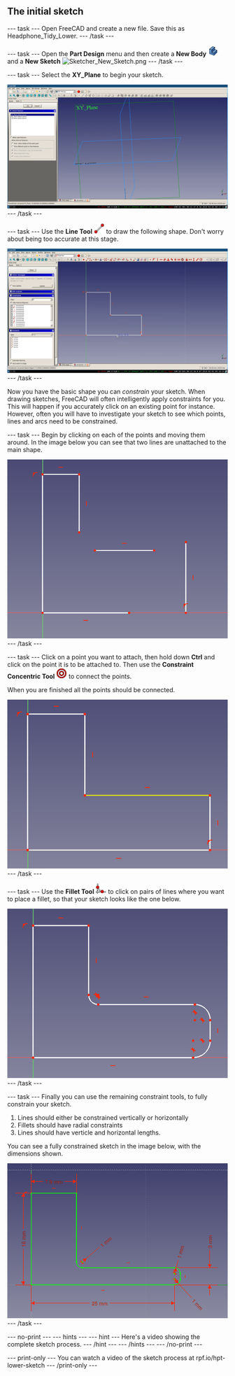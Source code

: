 ## The initial sketch

--- task ---
Open FreeCAD and create a new file. Save this as Headphone_Tidy_Lower.
--- /task ---

--- task ---
Open the **Part Design** menu and then create a **New Body** ![PartDesign_Body_Create_New.png](images/PartDesign_Body_Create_New_Small.png) and a **New Sketch** ![Sketcher_New_Sketch.png](images/Sketcher_New_Sketch_Small.png)
--- /task ---

--- task ---
Select the **XY_Plane** to begin your sketch.

![start_sketch.png](images/start_sketch.png)
--- /task ---

--- task ---
Use the **Line Tool** ![Sketcher_CreateLine_Small.png](images/Sketcher_CreateLine_Small.png) to draw the following shape. Don't worry about being too accurate at this stage.

![start_shape.png](images/start_shape.png)
--- /task ---

Now you have the basic shape you can *constrain* your sketch. When drawing sketches, FreeCAD will often intelligently apply constraints for you. This will happen if you accurately click on an existing point for instance. However, often you will have to investigate your sketch to see which points, lines and arcs need to be constrained.

--- task ---
Begin by clicking on each of the points and moving them around. In the image below you can see that two lines are unattached to the main shape.

![moved_points.png](images/moved_points.png)
--- /task ---

--- task ---
Click on a point you want to attach, then hold down **Ctrl** and click on the point it is to be attached to. Then use the **Constraint Concentric Tool** ![Constraint_Concentric_Small.png](images/Constraint_Concentric_Small.png) to connect the points.

When you are finished all the points should be connected.

![fixed_points.png](images/fixed_points.png)
--- /task ---

--- task ---
Use the **Fillet Tool** ![Sketcher_CreateFillet_Small.png](images/Sketcher_CreateFillet_Small.png) to click on pairs of lines where you want to place a fillet, so that your sketch looks like the one below.

![fillet_shape.png](images/fillet_shape.png)
--- /task ---

--- task ---
Finally you can use the remaining constraint tools, to fully constrain your sketch.
1. Lines should either be constrained vertically or horizontally
2. Fillets should have radial constraints
3. Lines should have verticle and horizontal lengths.

You can see a fully constrained sketch in the image below, with the dimensions shown.

![lower_constrained.png](images/lower_constrained.png)
--- /task ---

--- no-print ---
--- hints --- --- hint ---
Here's a video showing the complete sketch process.
--- /hint --- --- /hints ---
--- /no-print ---

--- print-only ---
You can watch a video of the sketch process at rpf.io/hpt-lower-sketch
--- /print-only ---
